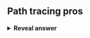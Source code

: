 ## Path tracing pros
<details>
<summary><b>Reveal answer</b></summary>
"<li><div>Multiple diffuse bounces</div>

</details>

